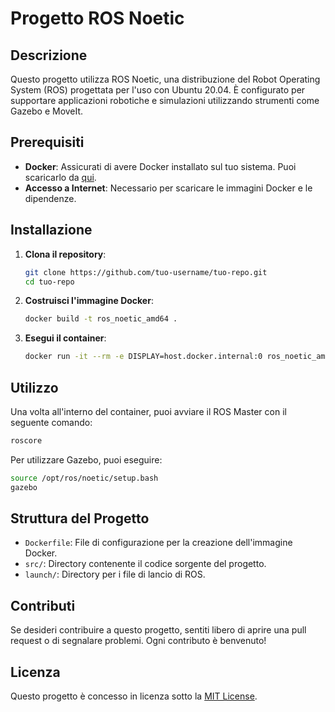 # Progetto ROS Noetic

## Descrizione

Questo progetto utilizza ROS Noetic, una distribuzione del Robot Operating System (ROS) progettata per l'uso con Ubuntu 20.04. È configurato per supportare applicazioni robotiche e simulazioni utilizzando strumenti come Gazebo e MoveIt.

## Prerequisiti

- **Docker**: Assicurati di avere Docker installato sul tuo sistema. Puoi scaricarlo da [qui](https://www.docker.com/get-started).
- **Accesso a Internet**: Necessario per scaricare le immagini Docker e le dipendenze.

## Installazione

1. **Clona il repository**:
   ```bash
   git clone https://github.com/tuo-username/tuo-repo.git
   cd tuo-repo
   ```

2. **Costruisci l'immagine Docker**:
   ```bash
   docker build -t ros_noetic_amd64 .
   ```

3. **Esegui il container**:
   ```bash
   docker run -it --rm -e DISPLAY=host.docker.internal:0 ros_noetic_amd64
   ```

## Utilizzo

Una volta all'interno del container, puoi avviare il ROS Master con il seguente comando:
```bash
roscore
```

Per utilizzare Gazebo, puoi eseguire:
```bash
source /opt/ros/noetic/setup.bash
gazebo
```

## Struttura del Progetto

- `Dockerfile`: File di configurazione per la creazione dell'immagine Docker.
- `src/`: Directory contenente il codice sorgente del progetto.
- `launch/`: Directory per i file di lancio di ROS.

## Contributi

Se desideri contribuire a questo progetto, sentiti libero di aprire una pull request o di segnalare problemi. Ogni contributo è benvenuto!

## Licenza

Questo progetto è concesso in licenza sotto la [MIT License](LICENSE).